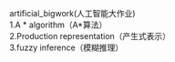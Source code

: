 artificial_bigwork(人工智能大作业)  
1.A * algorithm（A*算法）  
2.Production representation（产生式表示）  
3.fuzzy inference（模糊推理）  
